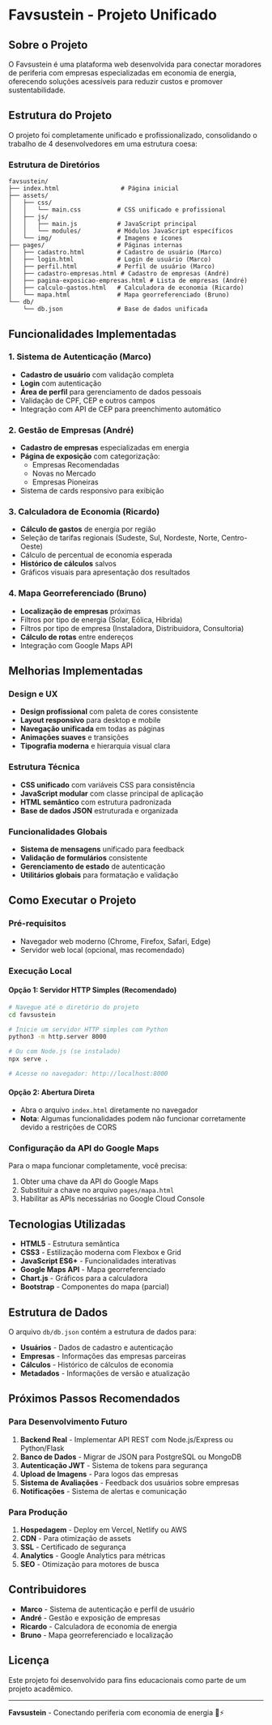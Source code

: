 # Favsustein - Projeto Unificado

## Sobre o Projeto

O Favsustein é uma plataforma web desenvolvida para conectar moradores de periferia com empresas especializadas em economia de energia, oferecendo soluções acessíveis para reduzir custos e promover sustentabilidade.

## Estrutura do Projeto

O projeto foi completamente unificado e profissionalizado, consolidando o trabalho de 4 desenvolvedores em uma estrutura coesa:

### Estrutura de Diretórios
```
favsustein/
├── index.html                 # Página inicial
├── assets/
│   ├── css/
│   │   └── main.css          # CSS unificado e profissional
│   ├── js/
│   │   ├── main.js           # JavaScript principal
│   │   └── modules/          # Módulos JavaScript específicos
│   └── img/                  # Imagens e ícones
├── pages/                    # Páginas internas
│   ├── cadastro.html         # Cadastro de usuário (Marco)
│   ├── login.html            # Login de usuário (Marco)
│   ├── perfil.html           # Perfil de usuário (Marco)
│   ├── cadastro-empresas.html # Cadastro de empresas (André)
│   ├── pagina-exposicao-empresas.html # Lista de empresas (André)
│   ├── calculo-gastos.html   # Calculadora de economia (Ricardo)
│   └── mapa.html             # Mapa georreferenciado (Bruno)
└── db/
    └── db.json               # Base de dados unificada
```

## Funcionalidades Implementadas

### 1. Sistema de Autenticação (Marco)
- **Cadastro de usuário** com validação completa
- **Login** com autenticação
- **Área de perfil** para gerenciamento de dados pessoais
- Validação de CPF, CEP e outros campos
- Integração com API de CEP para preenchimento automático

### 2. Gestão de Empresas (André)
- **Cadastro de empresas** especializadas em energia
- **Página de exposição** com categorização:
  - Empresas Recomendadas
  - Novas no Mercado
  - Empresas Pioneiras
- Sistema de cards responsivo para exibição

### 3. Calculadora de Economia (Ricardo)
- **Cálculo de gastos** de energia por região
- Seleção de tarifas regionais (Sudeste, Sul, Nordeste, Norte, Centro-Oeste)
- Cálculo de percentual de economia esperada
- **Histórico de cálculos** salvos
- Gráficos visuais para apresentação dos resultados

### 4. Mapa Georreferenciado (Bruno)
- **Localização de empresas** próximas
- Filtros por tipo de energia (Solar, Eólica, Híbrida)
- Filtros por tipo de empresa (Instaladora, Distribuidora, Consultoria)
- **Cálculo de rotas** entre endereços
- Integração com Google Maps API

## Melhorias Implementadas

### Design e UX
- **Design profissional** com paleta de cores consistente
- **Layout responsivo** para desktop e mobile
- **Navegação unificada** em todas as páginas
- **Animações suaves** e transições
- **Tipografia moderna** e hierarquia visual clara

### Estrutura Técnica
- **CSS unificado** com variáveis CSS para consistência
- **JavaScript modular** com classe principal de aplicação
- **HTML semântico** com estrutura padronizada
- **Base de dados JSON** estruturada e organizada

### Funcionalidades Globais
- **Sistema de mensagens** unificado para feedback
- **Validação de formulários** consistente
- **Gerenciamento de estado** de autenticação
- **Utilitários globais** para formatação e validação

## Como Executar o Projeto

### Pré-requisitos
- Navegador web moderno (Chrome, Firefox, Safari, Edge)
- Servidor web local (opcional, mas recomendado)

### Execução Local

#### Opção 1: Servidor HTTP Simples (Recomendado)
```bash
# Navegue até o diretório do projeto
cd favsustein

# Inicie um servidor HTTP simples com Python
python3 -m http.server 8000

# Ou com Node.js (se instalado)
npx serve .

# Acesse no navegador: http://localhost:8000
```

#### Opção 2: Abertura Direta
- Abra o arquivo `index.html` diretamente no navegador
- **Nota**: Algumas funcionalidades podem não funcionar corretamente devido a restrições de CORS

### Configuração da API do Google Maps
Para o mapa funcionar completamente, você precisa:
1. Obter uma chave da API do Google Maps
2. Substituir a chave no arquivo `pages/mapa.html`
3. Habilitar as APIs necessárias no Google Cloud Console

## Tecnologias Utilizadas

- **HTML5** - Estrutura semântica
- **CSS3** - Estilização moderna com Flexbox e Grid
- **JavaScript ES6+** - Funcionalidades interativas
- **Google Maps API** - Mapa georreferenciado
- **Chart.js** - Gráficos para a calculadora
- **Bootstrap** - Componentes do mapa (parcial)

## Estrutura de Dados

O arquivo `db/db.json` contém a estrutura de dados para:
- **Usuários** - Dados de cadastro e autenticação
- **Empresas** - Informações das empresas parceiras
- **Cálculos** - Histórico de cálculos de economia
- **Metadados** - Informações de versão e atualização

## Próximos Passos Recomendados

### Para Desenvolvimento Futuro
1. **Backend Real** - Implementar API REST com Node.js/Express ou Python/Flask
2. **Banco de Dados** - Migrar de JSON para PostgreSQL ou MongoDB
3. **Autenticação JWT** - Sistema de tokens para segurança
4. **Upload de Imagens** - Para logos das empresas
5. **Sistema de Avaliações** - Feedback dos usuários sobre empresas
6. **Notificações** - Sistema de alertas e comunicação

### Para Produção
1. **Hospedagem** - Deploy em Vercel, Netlify ou AWS
2. **CDN** - Para otimização de assets
3. **SSL** - Certificado de segurança
4. **Analytics** - Google Analytics para métricas
5. **SEO** - Otimização para motores de busca

## Contribuidores

- **Marco** - Sistema de autenticação e perfil de usuário
- **André** - Gestão e exposição de empresas
- **Ricardo** - Calculadora de economia de energia
- **Bruno** - Mapa georreferenciado e localização

## Licença

Este projeto foi desenvolvido para fins educacionais como parte de um projeto acadêmico.

---

**Favsustein** - Conectando periferia com economia de energia 🌱⚡

